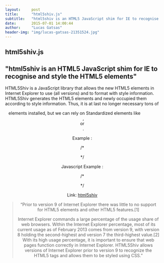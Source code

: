 ```yaml
---
layout:     post
title:      "html5shiv.js"
subtitle:   "html5shiv is an HTML5 JavaScript shim for IE to recognise and style the HTML5 elements"
date:       2015-07-01 14:00:44
author:     "Lucas Gatsas"
header-img: "img/lucas-gatsas-21351524.jpg"
---
```

<h2 class="section-heading">html5shiv.js</h2>
<h2 class="section-heading">"html5shiv is an HTML5 JavaScript shim for IE to recognise and style the HTML5 elements"</h2>

HTML5Shiv is a JavaScript library that allows the new HTML5 elements in Internet Explorer to use (all versions) and to format with style information.
HTML5Shiv generates the HTML5 elements and newly occupied them according to style information.
Thus, it is at last no longer necessary tons of <code> <div> </code> elements installed, but we can rely on Standardized elements like <code> <header> </code>,  <code>  <article> </code> or <code> <nav> </code>.



Example : 


/*

 <!-- [if lt IE 9]>

< script src=" //cdnjs.cloudflare.com/ajax/libs/html5shiv/r29/html5.min.js "> </ script>

 <![endif] -->

*/


Javascript Example : 

/*

 <!--[if lt IE 9]>
 <script type="text/javascript">
jQuery.ajaxSetup({
    dataFilter: function(data, dataType) {
        if (typeof innerShiv === 'function' && dataType === 'html') {
            return innerShiv(data);
        }
        else {
            return data;
        }
    }
  }); 

  < /script>
    <![endif]-->


*/



Link: <a href="http://cdnjs.com/libraries/html5shiv">html5shiv</a> 



<blockquote>
“Prior to version 9 of Internet Explorer there was little to no support for HTML5 elements and other HTML5 features.[1]

Internet Explorer commands a large percentage of the usage share of web browsers. Within the Internet Explorer percentage, most of its current usage as of February 2013 comes from version 9, with version 8 holding the second-highest and version 7 the third-highest value.[2] With its high usage percentage, it is important to ensure that web pages function correctly in Internet Explorer. HTML5Shiv allows versions of Internet Explorer prior to version 9 to recognize the HTML5 tags and allows them to be styled using CSS.” 
</blockquote>

